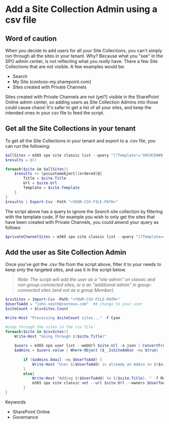 # Add a Site Collection Admin using a csv file

## Word of caution
When you decide to add users for all your Site Collections, you can't simply run through all the sites in your tenant. Why? Because what you "see" in the SPO admin center, is not reflecting what you _really_ have. There a few Site Collections that are not visible. A few examples would be:
- Search
- My Site (contoso-my.sharepoint.com)
- Sites created with Private Channels

Sites created with Private Channels are not (yet?) visible in the SharePoint Online admin center, so adding users as Site Collection Admins into those could cause chaos! It's safer to get a list of all your sites, and keep the intended ones in your csv file to feed the script.

## Get all the Site Collections in your tenant
To get all the Site Collections in your tenant and export to a .csv file, you can run the following:

```powershell
$allSites = m365 spo site classic list --query "[?Template!='SRCHCEN#0']" -o json | ConvertFrom-Json
$results = @()

foreach($site in $allSites){
    $results += [pscustomobject][ordered]@{
        Title = $site.Title
        Url = $site.Url
        Template = $site.Template
    }
}
$results | Export-Csv -Path "<YOUR-CSV-FILE-PATH>"
```

The script above has a query to ignore the _Search_ site collection by filtering with the template code. If for example you wish to only get the sites that have been created with Private Channels, you could amend your query as follows:

```powershell
$privateChannelSites = m365 spo site classic list --query "[?Template=='TEAMCHANNEL#0']" -o json | ConvertFrom-Json
```

## Add the user as Site Collection Admin
Once you've got the .csv file from the script above, filter it to your needs to keep only the targeted sites, and use it in the script below.

>_Note: The script will add the user as a "site admin" on classic and non group-connected sites, or a an "additional admin" in group-connected sites (and not as a group Member)._

```powershell
$csvSites = Import-Csv -Path "<YOUR-CSV-FILE-PATH>"
$UserToAdd = "john.smith@contoso.com"  ## Change to your user
$siteCount = $csvSites.Count

Write-Host "Processing $siteCount sites..." -f Cyan

#Loop through the sites in the csv file
foreach($site in $csvSites){
    Write-Host "Going through $($site.Title)" 
    
    $users = m365 spo user list --webUrl $site.Url -o json | ConvertFrom-Json
    $admins = $users.value | Where-Object {$_.IsSiteAdmin -eq $true}
        
        if ($admins.Email -eq $UserToAdd) {
            Write-Host "User $($UserToAdd) is already an Admin in $($site.Title)." -f Green
        }
        else{
            Write-Host "Adding $($UserToAdd) to $($site.Title). " -f Magenta
            m365 spo site classic set --url $site.Url --owners $UserToAdd
        }
}
```
Keywords
- SharePoint Online
- Governance
